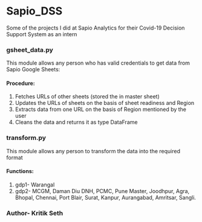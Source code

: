 # Sapio_DSS

Some of the projects I did at Sapio Analytics for their Covid-19 Decision Support System as an intern

### gsheet_data.py
This module allows any person who has valid credentials to get data from Sapio Google Sheets:
#### Procedure:
1. Fetches URLs of other sheets (stored the in master sheet)
2. Updates the URLs of sheets on the basis of sheet readiness and Region
3. Extracts data from one URL on the basis of Region mentioned by the user
4. Cleans the data and returns it as type DataFrame

### transform.py
This module allows any person to transform the data into the required format
#### Functions:
1. gdp1- Warangal
2. gdp2- MCGM, Daman Diu DNH, PCMC, Pune Master, Joodhpur, Agra, Bhopal, Chennai, Port Blair, Surat, Kanpur, Aurangabad, Amritsar, Sangli.

### Author- Kritik Seth